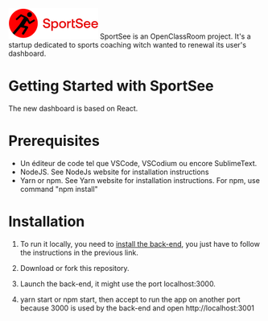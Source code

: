 
<img src="./public/logo.png"/>
SportSee is an OpenClassRoom project. It's a startup dedicated to sports coaching witch wanted to renewal its user's dashboard.

# Getting Started with SportSee
The new dashboard is based on React.

# Prerequisites
* Un éditeur de code tel que VSCode, VSCodium ou encore SublimeText.
* NodeJS. See NodeJs website for installation instructions
* Yarn or npm. See Yarn website for installation instructions. For npm, use command "npm install"


# Installation
1. To run it locally, you need to [install the back-end](https://github.com/OpenClassrooms-Student-Center/P9-front-end-dashboard), you just have to follow the instructions in the previous link.

2. Download or fork this repository.

3. Launch the back-end, it might use the port localhost:3000.

4. yarn start or npm start, then accept to run the app on another port because 3000 is used by the back-end and open http://localhost:3001

